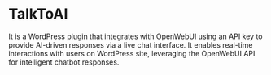 # TalkToAI
It is a WordPress plugin that integrates with OpenWebUI using an API key to provide AI-driven responses via a live chat interface. It enables real-time interactions with users on WordPress site, leveraging the OpenWebUI API for intelligent chatbot responses.
